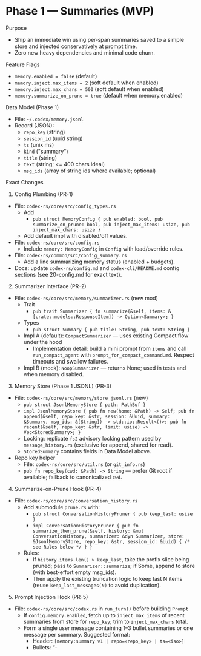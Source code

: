 # Phase 1 — Summaries (MVP)

Purpose

- Ship an immediate win using per‑span summaries saved to a simple store and injected conservatively at prompt time.
- Zero new heavy dependencies and minimal code churn.

Feature Flags

- `memory.enabled = false` (default)
- `memory.inject.max_items = 2` (soft default when enabled)
- `memory.inject.max_chars = 500` (soft default when enabled)
- `memory.summarize_on_prune = true` (default when memory.enabled)

Data Model (Phase 1)

- File: `~/.codex/memory.jsonl`
- Record (JSON):
  - `repo_key` (string)
  - `session_id` (uuid string)
  - `ts` (unix ms)
  - `kind` ("summary")
  - `title` (string)
  - `text` (string; <= 400 chars ideal)
  - `msg_ids` (array of string ids where available; optional)

Exact Changes

1) Config Plumbing (PR-1)

- File: `codex-rs/core/src/config_types.rs`
  - Add
    - `pub struct MemoryConfig { pub enabled: bool, pub summarize_on_prune: bool, pub inject_max_items: usize, pub inject_max_chars: usize }`
  - Add default impl with disabled/off values.
- File: `codex-rs/core/src/config.rs`
  - Include `memory: MemoryConfig` in `Config` with load/override rules.
- File: `codex-rs/common/src/config_summary.rs`
  - Add a line summarizing memory status (enabled + budgets).
- Docs: update `codex-rs/config.md` and `codex-cli/README.md` config sections (see 20-config.md for exact text).

2) Summarizer Interface (PR-2)

- File: `codex-rs/core/src/memory/summarizer.rs` (new mod)
  - Trait
    - `pub trait Summarizer { fn summarize(&self, items: &[crate::models::ResponseItem]) -> Option<Summary>; }`
  - Types
    - `pub struct Summary { pub title: String, pub text: String }`
  - Impl A (default): `CompactSummarizer` — uses existing Compact flow under the hood
    - Implementation detail: build a mini prompt from `items` and call `run_compact_agent` with `prompt_for_compact_command.md`. Respect timeouts and swallow failures.
  - Impl B (mock): `NoopSummarizer` — returns None; used in tests and when memory disabled.

3) Memory Store (Phase 1 JSONL) (PR-3)

- File: `codex-rs/core/src/memory/store_jsonl.rs` (new)
  - `pub struct JsonlMemoryStore { path: PathBuf }`
  - `impl JsonlMemoryStore { pub fn new(home: &Path) -> Self; pub fn append(&self, repo_key: &str, session: &Uuid, summary: &Summary, msg_ids: &[String]) -> std::io::Result<()>; pub fn recent(&self, repo_key: &str, limit: usize) -> Vec<StoredSummary>; }`
  - Locking: replicate `fs2` advisory locking pattern used by `message_history.rs` (exclusive for append, shared for read).
  - `StoredSummary` contains fields in Data Model above.
- Repo key helper
  - File: `codex-rs/core/src/util.rs` (or `git_info.rs`)
  - `pub fn repo_key(cwd: &Path) -> String` — prefer Git root if available; fallback to canonicalized `cwd`.

4) Summarize-on-Prune Hook (PR-4)

- File: `codex-rs/core/src/conversation_history.rs`
  - Add submodule `prune.rs` with:
    - `pub struct ConversationHistoryPruner { pub keep_last: usize }`
    - `impl ConversationHistoryPruner { pub fn summarize_then_prune(&self, history: &mut ConversationHistory, summarizer: &dyn Summarizer, store: &JsonlMemoryStore, repo_key: &str, session_id: &Uuid) { /* see Rules below */ } }`
  - Rules:
    - If `history.items.len() > keep_last`, take the prefix slice being pruned; pass to `Summarizer::summarize`; if Some, append to store (with best-effort empty msg_ids).
    - Then apply the existing truncation logic to keep last N items (reuse `keep_last_messages(N)` to avoid duplication).

5) Prompt Injection Hook (PR-5)

- File: `codex-rs/core/src/codex.rs` in `run_turn()` before building `Prompt`
  - If `config.memory.enabled`, fetch up to `inject_max_items` of recent summaries from store for `repo_key`; trim to `inject_max_chars` total.
  - Form a single user message containing 1–3 bullet summaries or one message per summary. Suggested format:
    - Header: `[memory:summary v1 | repo=<repo_key> | ts=<iso>]`
    - Bullets: “- <title>: <text>” (wrapped to short lines).
  - Insert these messages into the local `turn_input` vector AFTER environment context additions but BEFORE existing conversation history (the simplest way is to add them to `Prompt.status_items` and rely on ordering in `Prompt::get_formatted_input()`; or extend `Prompt` with a `memory_items: Vec<ResponseItem>` field — choose one pattern and keep consistent).

6) Acceptance Criteria

- Disabled by default: no impact on prompts or behavior unless enabled.
- When enabled:
  - When a pruning event occurs, a new entry appears in `~/.codex/memory.jsonl`.
  - At prompt build, at most `inject_max_items` summaries are injected, capped by `inject_max_chars`.
  - Summaries do not include code blocks longer than a few lines (the summarizer must be instructed accordingly).
  - No changes to ephemeral screenshot filtering.
- Tests present (see 30-testing.md):
  - Unit tests for `repo_key`, jsonl append/lock, trimming to char budget, and injection order.
  - Integration test toggling `memory.enabled` to verify injection shows in `Prompt::get_formatted_input()`.

7) PR Notes

- Keep PRs small and scoped exactly as above to reduce conflicts with other feature work. Avoid renaming existing types.

